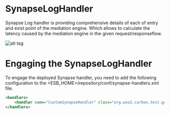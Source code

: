 # SynapseLogHandler
Synapse Log handler is providing comprehensive details of each of entry and exist point of the mediation engine.
Which allows to calculate the latency caused by the mediation engine in the given request/responseflow.

![alt tag](https://docs.wso2.com/download/attachments/50504107/ESBwithRequestResponseFlow.png?version=1&modificationDate=1456204597000&api=v2)


# Engaging the SynapseLogHandler
To engage the deployed Synapse handler, you need to add the following configuration to the <ESB_HOME>/repository/conf/synapse-handlers.xml file.
```xml
<handlers>
    <handler name="CustomSynapseHandler" class="org.wso2.carbon.test.gateway.CustomSynapseHandler"/>
</handlers>
```